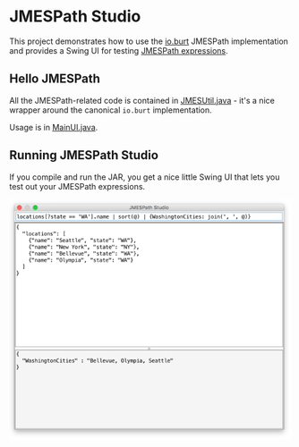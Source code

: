 # JMESPath Studio

This project demonstrates how to use the [io.burt](https://github.com/burtcorp/jmespath-java)
JMESPath implementation and provides a Swing UI for testing [JMESPath expressions](http://jmespath.org/).

## Hello JMESPath

All the JMESPath-related code is contained in
[JMESUtil.java](https://github.com/terheyden/JMESPathStudio/src/main/java/com/terheyden/jmespathstudio/ui/JMESUtil.java) - it's a nice wrapper
around the canonical `io.burt` implementation.

Usage is in [MainUI.java](https://github.com/terheyden/JMESPathStudio/src/main/java/com/terheyden/jmespathstudio/ui/MainUI.java).

## Running JMESPath Studio

If you compile and run the JAR, you get a nice little Swing UI that lets you test out
your JMESPath expressions.

![JMESPath Studio](https://github.com/terheyden/JMESPathStudio/blob/master/src/main/resources/JMESPathStudio01.png)
